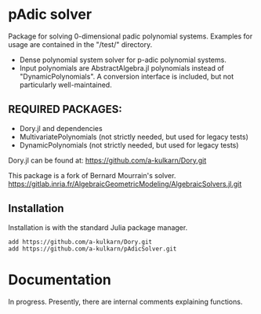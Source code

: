 
# pAdic solver

Package for solving 0-dimensional padic polynomial systems. Examples for usage are contained in the "/test/" directory.

- Dense polynomial system solver for p-adic polynomial systems.
- Input polynomials are AbstractAlgebra.jl polynomials instead of "DynamicPolynomials". A conversion interface is included, but not particularly well-maintained.


## REQUIRED PACKAGES:
- Dory.jl and dependencies
- MultivariatePolynomials  (not strictly needed, but used for legacy tests)
- DynamicPolynomials       (not strictly needed, but used for legacy tests)

Dory.jl can be found at: https://github.com/a-kulkarn/Dory.git


This package is a fork of Bernard Mourrain's solver.
https://gitlab.inria.fr/AlgebraicGeometricModeling/AlgebraicSolvers.jl.git

## Installation

Installation is with the standard Julia package manager.

    add https://github.com/a-kulkarn/Dory.git
    add https://github.com/a-kulkarn/pAdicSolver.git


# Documentation

In progress. Presently, there are internal comments explaining functions.

